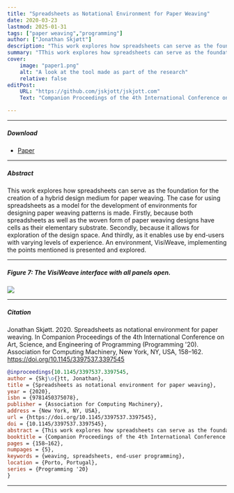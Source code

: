 ```yaml
---
title: "Spreadsheets as Notational Environment for Paper Weaving" 
date: 2020-03-23
lastmod: 2025-01-31
tags: ["paper weaving","programming"]
author: ["Jonathan Skjøtt"]
description: "This work explores how spreadsheets can serve as the foundation for the creation of a hybrid design medium for paper weaving." 
summary: "TThis work explores how spreadsheets can serve as the foundation for the creation of a hybrid design medium for paper weaving." 
cover:
    image: "paper1.png"
    alt: "A look at the tool made as part of the research"
    relative: false
editPost:
    URL: "https://github.com/jskjott/jskjott.com"
    Text: "Companion Proceedings of the 4th International Conference on Art, Science, and Engineering of Programming"

---
```


---

##### Download

+ [Paper](paper1.pdf)

---

##### Abstract

This work explores how spreadsheets can serve as the foundation for the creation of a hybrid design medium for paper weaving. The case for using spreadsheets as a model for the development of environments for designing paper weaving patterns is made. Firstly, because both spreadsheets as well as the woven form of paper weaving designs have cells as their elementary substrate. Secondly, because it allows for exploration of the design space. And thirdly, as it enables use by end-users with varying levels of experience. An environment, VisiWeave, implementing the points mentioned is presented and explored.

---

##### Figure 7: The VisiWeave interface with all panels open.

![](paper1.png)

---

##### Citation

Jonathan Skjøtt. 2020. Spreadsheets as notational environment for paper weaving. In Companion Proceedings of the 4th International Conference on Art, Science, and Engineering of Programming (Programming '20). Association for Computing Machinery, New York, NY, USA, 158–162. https://doi.org/10.1145/3397537.3397545

```BibTeX
@inproceedings{10.1145/3397537.3397545,
author = {Skj\o{}tt, Jonathan},
title = {Spreadsheets as notational environment for paper weaving},
year = {2020},
isbn = {9781450375078},
publisher = {Association for Computing Machinery},
address = {New York, NY, USA},
url = {https://doi.org/10.1145/3397537.3397545},
doi = {10.1145/3397537.3397545},
abstract = {This work explores how spreadsheets can serve as the foundation for the creation of a hybrid design medium for paper weaving. The case for using spreadsheets as a model for the development of environments for designing paper weaving patterns is made. Firstly, because both spreadsheets as well as the woven form of paper weaving designs have cells as their elementary substrate. Secondly, because it allows for exploration of the design space. And thirdly, as it enables use by end-users with varying levels of experience. An environment, VisiWeave, implementing the points mentioned is presented and explored.},
booktitle = {Companion Proceedings of the 4th International Conference on Art, Science, and Engineering of Programming},
pages = {158–162},
numpages = {5},
keywords = {weaving, spreadsheets, end-user programming},
location = {Porto, Portugal},
series = {Programming '20}
}
```

---

